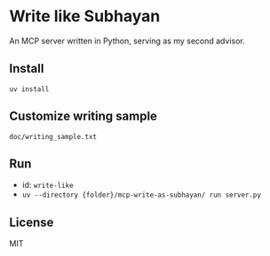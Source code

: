 # Write like Subhayan

An MCP server written in Python, serving as my second advisor.

## Install
`uv install`

## Customize writing sample
`doc/writing_sample.txt`

## Run
- id: `write-like`
- `uv --directory {folder}/mcp-write-as-subhayan/ run server.py`

## License
MIT